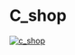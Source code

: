 # C_shop
[![c_shop](https://github.com/VasilevDenis/f_shop/actions/workflows/vite.yml/badge.svg)](https://github.com/VasilevDenis/c_shop/actions/workflows/vite.yml)
